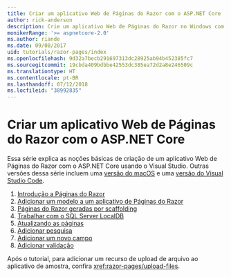 ```yaml
---
title: Criar um aplicativo Web de Páginas do Razor com o ASP.NET Core
author: rick-anderson
description: Crie um aplicativo Web de Páginas do Razor no Windows com o Visual Studio, ASP.NET Core e o EF Core.
monikerRange: '>= aspnetcore-2.0'
ms.author: riande
ms.date: 09/08/2017
uid: tutorials/razor-pages/index
ms.openlocfilehash: 9d32a7becb291697313dc28925ab94b452385fc7
ms.sourcegitcommit: 19cbda409bdbbe42553dc385ea72d2a8e246509c
ms.translationtype: HT
ms.contentlocale: pt-BR
ms.lasthandoff: 07/12/2018
ms.locfileid: "38992835"
---
```

# <a name="create-a-razor-pages-web-app-with-aspnet-core"></a>Criar um aplicativo Web de Páginas do Razor com o ASP.NET Core

Essa série explica as noções básicas de criação de um aplicativo Web de Páginas do Razor com o ASP.NET Core usando o Visual Studio. Outras versões dessa série incluem uma [versão do macOS](xref:tutorials/razor-pages-mac/index) e uma [versão do Visual Studio Code](xref:tutorials/razor-pages-vsc/index).

1. [Introdução a Páginas do Razor](xref:tutorials/razor-pages/razor-pages-start)
1. [Adicionar um modelo a um aplicativo de Páginas do Razor](xref:tutorials/razor-pages/model)
1. [Páginas do Razor geradas por scaffolding](xref:tutorials/razor-pages/page)
1. [Trabalhar com o SQL Server LocalDB](xref:tutorials/razor-pages/sql)
1. [Atualizando as páginas](xref:tutorials/razor-pages/da1)
1. [Adicionar pesquisa](xref:tutorials/razor-pages/search)
1. [Adicionar um novo campo](xref:tutorials/razor-pages/new-field)
1. [Adicionar validação](xref:tutorials/razor-pages/validation)

Após o tutorial, para adicionar um recurso de upload de arquivo ao aplicativo de amostra, confira <xref:razor-pages/upload-files>.

